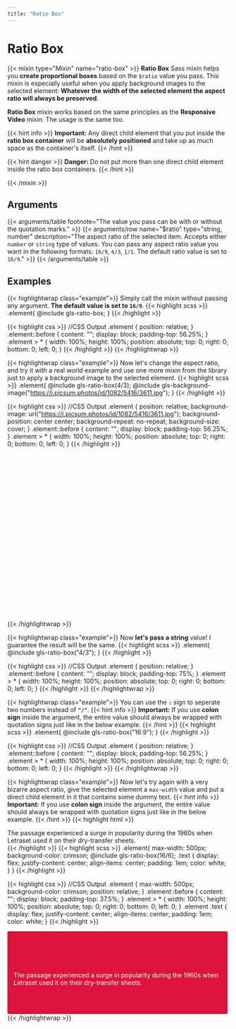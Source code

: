 ```yaml
---
title: "Ratio Box"
---
```


# Ratio Box

{{< mixin type="Mixin" name="ratio-box" >}}
**Ratio Box** Sass mixin helps you **create proportional boxes** based on the `$ratio` value ​​you pass. This mixin is especially useful when you apply background images to the selected element: **Whatever the width of the selected element the aspect ratio will always be preserved**.

**Ratio Box** mixin works based on the same principles as the **Responsive Video** mixin. The usage is the same too.

{{< hint info >}}
**Important:** Any direct child element that you put inside the **ratio box container** will be **absolutely positioned** and take up as much space as the container's itself. 
{{< /hint >}}

{{< hint danger >}}
**Danger:** Do not put more than one direct child element inside the ratio box containers.
{{< /hint >}}

{{< /mixin >}}

## Arguments

{{< arguments/table footnote="The value you pass can be with or without the quotation marks." >}}
    {{< arguments/row name="$ratio" type="string, number" description="The aspect ratio of the selected item. Accepts either `number` or `string` type of values. You can pass any aspect ratio value you want in the following formats: `16/9`, `4/3`, `1/1`. The default ratio value is set to `16/9`." >}}
{{< /arguments/table >}}

## Examples

{{< highlightwrap class="example">}}
Simply call the mixin without passing any argument. **The default value is set to `16/9`**.
{{< highlight scss >}}
.element{
    @include gls-ratio-box;
}
{{< /highlight >}}

{{< highlight css >}}
//CSS Output
.element {
    position: relative;
}
.element::before {
    content: "";
    display: block;
    padding-top: 56.25%;
}
.element > * {
    width: 100%;
    height: 100%;
    position: absolute;
    top: 0;
    right: 0;
    bottom: 0;
    left: 0;
}
{{< /highlight >}}
{{< /highlightwrap >}}


{{< highlightwrap class="example">}}
Now let's change the aspect ratio, and try it with a real world example and use one more mixin from the library just to apply a background image to the selected element.
{{< highlight scss >}}
.element{
    @include gls-ratio-box(4/3);
    @include gls-background-image("https://i.picsum.photos/id/1082/5416/3611.jpg");
}
{{< /highlight >}}

{{< highlight css >}}
//CSS Output
.element {
    position: relative;
    background-image: url("https://i.picsum.photos/id/1082/5416/3611.jpg");
    background-position: center center;
    background-repeat: no-repeat;
    background-size: cover;
}
.element::before {
    content: "";
    display: block;
    padding-top: 56.25%;
}
.element > * {
    width: 100%;
    height: 100%;
    position: absolute;
    top: 0;
    right: 0;
    bottom: 0;
    left: 0;
}
{{< /highlight >}}

<style>
.element {
    border-radius: 3px;
}
.element.example02 {
  position: relative;
  background-image: url("https://i.picsum.photos/id/1082/5416/3611.jpg");
  background-position: center center;
  background-repeat: no-repeat;
  background-size: cover;
}

.element.example02::before {
  content: "";
  display: block;
  padding-top: 75%;
}
.element.example02 > * {
  width: 100%;
  height: 100%;
  position: absolute;
  top: 0;
  right: 0;
  bottom: 0;
  left: 0;
}
</style>
<div class="element example02"></div>
{{< /highlightwrap >}}

{{< highlightwrap class="example">}}
Now **let's pass a string** value! I guarantee the result will be the same.
{{< highlight scss >}}
.element{
    @include gls-ratio-box("4/3");
}
{{< /highlight >}}

{{< highlight css >}}
//CSS Output
.element {
    position: relative;
}
.element::before {
    content: "";
    display: block;
    padding-top: 75%;
}
.element > * {
    width: 100%;
    height: 100%;
    position: absolute;
    top: 0;
    right: 0;
    bottom: 0;
    left: 0;
}
{{< /highlight >}}
{{< /highlightwrap >}}

{{< highlightwrap class="example">}}
You can use the **`:`** sign to seperate two numbers instead of **`"/"`**.
{{< hint info >}}
**Important:** If you use **colon sign** inside the argument, the entire value should always be wrapped with quotation signs just like in the below example.
{{< /hint >}}
{{< highlight scss >}}
.element{
    @include gls-ratio-box("16:9");
}
{{< /highlight >}}

{{< highlight css >}}
//CSS Output
.element {
    position: relative;
}
.element::before {
    content: "";
    display: block;
    padding-top: 56.25%;
}
.element > * {
    width: 100%;
    height: 100%;
    position: absolute;
    top: 0;
    right: 0;
    bottom: 0;
    left: 0;
}
{{< /highlight >}}
{{< /highlightwrap >}}

{{< highlightwrap class="example">}}
Now let's try again with a very bizarre aspect ratio, give the selected element a `max-width` value and put a direct child element in it that contains some dummy text.
{{< hint info >}}
**Important:** If you use **colon sign** inside the argument, the entire value should always be wrapped with quotation signs just like in the below example.
{{< /hint >}}
{{< highlight html >}}
<div class="element">
    <span class="text">The passage experienced a surge in popularity during the 1960s when Letraset used it on their dry-transfer sheets.</span>
</div>
{{< /highlight >}}
{{< highlight scss >}}
.element{
    max-width: 500px;
    background-color: crimson;
    @include gls-ratio-box(16/6);
    .text {
        display: flex;
        justify-content: center;
        align-items: center;
        padding: 1em;
        color: white;
    }
}
{{< /highlight >}}

{{< highlight css >}}
//CSS Output
.element {
    max-width: 500px;
    background-color: crimson;
    position: relative;
}
.element::before {
    content: "";
    display: block;
    padding-top: 37.5%;
}
.element > * {
    width: 100%;
    height: 100%;
    position: absolute;
    top: 0;
    right: 0;
    bottom: 0;
    left: 0;
}
.element .text {
    display: flex;
    justify-content: center;
    align-items: center;
    padding: 1em;
    color: white;
}
{{< /highlight >}}
<style>
.element.example05 {
    max-width: 500px;
    background-color: crimson;
    position: relative;
}
.element.example05::before {
    content: "";
    display: block;
    padding-top: 37.5%;
}
.element.example05 > * {
    width: 100%;
    height: 100%;
    position: absolute;
    top: 0;
    right: 0;
    bottom: 0;
    left: 0;
}
.element.example05 .text {
    display: -webkit-box;
    display: flex;
    -webkit-box-pack: center;
    justify-content: center;
    -webkit-box-align: center;
    align-items: center;
    padding: 1em;
    color: white;
}
</style>
<div class="element example05">
    <span class="text">The passage experienced a surge in popularity during the 1960s when Letraset used it on their dry-transfer sheets.</span>
</div>
{{< /highlightwrap >}}
